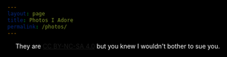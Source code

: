 ```yaml
---
layout: page
title: Photos I Adore
permalink: /photos/
---
```

<script src="/assets/images.js"></script>

<style>
    /* dark theme baby */
    body {
        background: rgba(0,0,0,0) !important;
    }
    html {
        background: #000;
    }
    h1, h2, h3 {
        color: #FFF !important;
    }
    a {
        white-space: nowrap !important;
    }
    .wrapper-footer {
        background: #222 !important;
    }

    /* filter */
    #filter {
        background-image: url(/images/grain.png);
        background-size: 400px 400px;
        height: 0%;
        height: calc(100% - 111px);
        margin-top: 111px;
        width: 100%;
        position: absolute;
        top: 0;
        left: 0;
        opacity: 1;
        filter: contrast(1.5);
        mix-blend-mode: overlay !important;
    }
    @media screen#filter {
    mix-blend-mode: normal !important;
    }
    /* styling photo list */
    #photo-list {
        margin-top: -30px;
    }
    .photo-children {
        max-width: 444px;
        margin: auto;
        margin-top: 50px;
        margin-bottom: 50px;
    }
    .photo-children>p{
        margin: 0;
        text-align: center;
        color: #aaa;
        font-size: 80%;
        margin-top: -5px;
    }
    .photo-des{
        opacity: 0.999;
    }
    .photo-date{
        font-size: 50%;
        opacity: 0.5;
        margin-top: 2px;
    }
</style>

<div id="filter"></div>
<p id="hero-title" style="color: #fff;text-align: center;">They are <a href="https://creativecommons.org/licenses/by-nc-sa/4.0/" target="_blank">CC BY-NC-SA 4.0</a> but you knew I wouldn't bother to sue you.</p>
<div id="photo-list"></div>

<script>
    // utility to convert dates
    function timeDifference(previous, current = Date.now()) {
        var msPerMinute = 60 * 1000;
        var msPerHour = msPerMinute * 60;
        var msPerDay = msPerHour * 24;
        var msPerMonth = msPerDay * 30;
        var msPerYear = msPerDay * 365;
        var elapsed = current - previous;
        if (elapsed <= 0) {
            return "not long ago";
        } else if (elapsed < msPerMinute) {
            return Math.round(elapsed/1000) + ' second'+((Math.round(elapsed/1000)>1)?'s':'')+' ago';   
        } else if (elapsed < msPerHour) {
            return Math.round(elapsed/msPerMinute) + ' minute'+((Math.round(elapsed/msPerMinute)>1)?'s':'')+' ago';   
        } else if (elapsed < msPerDay ) {
            return Math.round(elapsed/msPerHour) + ' hour'+((Math.round(elapsed/msPerHour)>1)?'s':'')+' ago';   
        } else if (elapsed < msPerMonth) {
            return Math.round(elapsed/msPerDay) + ' day'+((Math.round(elapsed/msPerDay)>1)?'s':'')+' ago';   
        } else if (elapsed < msPerYear) {
            return Math.round(elapsed/msPerMonth) + ' month'+((Math.round(elapsed/msPerMonth)>1)?'s':'')+' ago';   
        } else {
            return Math.round(elapsed/msPerYear) + ' year'+((Math.round(elapsed/msPerYear)>1)?'s':'')+' ago';   
        }
    }

    // parse image list
    var loadCount = 0;
    function loadImageList(index, trueIndex = false, listName = "imageList") {
        loadCount++;

        // doc scroll position
        var currentPos = document.documentElement.scrollTop;

        // remove step loader
        while (document.getElementsByClassName("lazy-load-toggle").length > 0) {
            document.getElementsByClassName("lazy-load-toggle")[0].remove();
        }

        // load images
        var count = 0;
        do {
            count++;
            if (index) {
                if (trueIndex) {
                    var item = window[listName][index];
                    window[listName].splice(index, 1);
                } else {
                    for (let i = 0; i < window[listName].length; i++) { 
                        if (window[listName][i].index == index) {
                            var item = window[listName][i];
                            window[listName].splice(i, 1);
                        }
                    }
                }
                count = loadLimit;
                loadCount = 0;
            } else {
                var item = window[listName].shift();
            }

            // build items and append
            if (item.date) {
                var dateHtml = timeDifference(Date.parse(item.date));
            } else {
                var dateHtml = `date unknown`;
            }
            if (item.skip) {
                dateHtml = "⭒ Hidden - " + dateHtml;
            }
            dateHtml = `<p class="photo-date">` + dateHtml + ` <span class="click-to-share" photoId="`+item.index+`" style="cursor: pointer; font-size: 110%;"> ➶ </span></p>`
            if (item.ref) {
                var refHtml = " <a href='"+item.ref+"' target='_blank'>more</a>";
            } else {
                var refHtml = "";
            }

            var child = `
                <div class="photo-children">
                    <img class="photo-image" src="`+item.url+`"/>
                    <p class="photo-des">`+item.des+refHtml+`</p>
                    `+dateHtml+`
                </div>
            `;
            document.getElementById("photo-list").insertAdjacentHTML('beforeend', child);
        } while (count < loadLimit && window[listName].length > 0);

        // share buttons
        Array.prototype.forEach.call(document.getElementsByClassName("click-to-share"), function(element) {
            element.replaceWith(element.cloneNode(true));
        });
        Array.prototype.forEach.call(document.getElementsByClassName("click-to-share"), function(element) {
            element.addEventListener("click", function(){
                var link = "https://beriru.wiki/photos/?loadSingle=" + element.getAttribute("photoId");
                if (item.skip) {
                    link = link + "&hidden=yes";
                }
                console.log(link);
                navigator.clipboard.writeText(link).then(function(){
                    alert("link copied");
                });
            });
        });

        // append bottom links
        if (window[listName].length > 0) {
            // append load more
            document.getElementById("photo-list").insertAdjacentHTML('beforeend', `<div class="lazy-load-toggle" style="text-align:center; font-size: 130%;"><a class="no-underline" id="lazy-load-more">Load More</a></div>`);
            document.getElementById("lazy-load-more").addEventListener("click", function(){
                var loadLimit = 5;
                loadImageList();
            });

            // append load all after the 3rd try
            if (loadCount >= 3) {
                document.getElementById("photo-list").insertAdjacentHTML('beforeend', `<div class="lazy-load-toggle" style="text-align:center;"><a class="no-underline" id="lazy-load-all" style="filter: saturate(0); font-size: 80%; margin-top: 10px;">Load All (`+window[listName].length+`)</a></div>`);
                document.getElementById("lazy-load-all").addEventListener("click", function(){
                    loadAll();
                });
            }
            
        } else {
            // fuck you adobe portfolio
            document.getElementById("photo-list").insertAdjacentHTML('beforeend', `<div style="text-align:center; font-size: 130%;"><a class="no-underline" style="filter: saturate(0);">The End</a></div>`);
        }

        // repos
        document.documentElement.scrollTop = currentPos;
    }


    // load all easter egg
    // loadAll
    function loadAll() {
        loadLimit = 999999999999999;
        loadImageList();
    }
    // type "all"
    window.addEventListener('keypress', (function() {
        var strToType = 'all',
            strTyped = '';
        return function(event) {
            var character = String.fromCharCode(event.which);
            strTyped += character;
            if (strToType.indexOf(strTyped) === -1) strTyped = '';
            else if (strTyped === strToType) {
                strTyped = '';
                loadAll();
            }
        };
    }()));

    // fix noir incompa
    document.getElementById("filter").style.setProperty('mix-blend-mode', 'overlay', 'important');

    // handle url param
    const urlParm = new URLSearchParams(window.location.search);

    // default flag
    var defaultLoad = true

    // load specific
    if (loadIndex = urlParm.get('loadSingle')) {
        var targetList = "imageList";
        if (urlParm.get('hidden') == "yes") {
            targetList = "hiddenList";
        }
        if (loadIndex <= window[targetList].length) {
            loadImageList(loadIndex, false, targetList);
            defaultLoad = false;
        }
    }

    // load random one
    function getRandom(manual = false) {
        // remove current
        if (toRemove = document.getElementsByClassName("photo-children")[0]) {
            toRemove.remove();
        }

        // get random
        var targetList = "imageList";
        if (manual) {
            var probNormal = 95;
            var probHidden = 5;
            var loadTypeRand = Math.random() * (probNormal + probHidden - 1) + 1;
            if (loadTypeRand > probNormal) {
                targetList = "hiddenList";
            }
        }
        var loadTargetIndex = Math.random() * (window[targetList].length - 0) + 0;
        loadTargetIndex = Math.floor(loadTargetIndex);
        loadImageList(loadTargetIndex, true, targetList);

        // locate
        if (manual) {
            document.getElementsByClassName("photo-image")[0].addEventListener("load", function(){
                document.getElementsByClassName("photo-children")[0].scrollIntoView(); 
                window.scrollBy(0, -20);
            });
        }
         
        // add more random link
        if (toRemove = document.getElementsByClassName("random-toggle")[0]) {
            toRemove.remove();
        }
        if (imageList.length > 10) {
            document.getElementsByClassName("lazy-load-toggle")[0].insertAdjacentHTML("beforebegin", `
                <div class="random-toggle" style="text-align:center; font-size: 130%;"><a class="no-underline" id="new-random">I'm Feeling Lucky</a></div>
            `);
            document.getElementById("new-random").addEventListener("click", function(){
                getRandom(true);
            });
        }

        // adjust lazy load
        document.getElementById('lazy-load-more').innerText = "View the Full List";
        document.getElementById('lazy-load-more').style.fontSize = "80%";
        document.getElementById('lazy-load-more').style.filter = "saturate(0)";
        document.getElementById('lazy-load-more').addEventListener("click", function(){
            if (toRemove = document.getElementsByClassName("random-toggle")[0]) {
                toRemove.remove();
            }
        });
    }
    if (urlParm.get('loadRandom') == "yes") {
        // do random
        getRandom();

        // adjust hero
        document.getElementById("hero-title").insertAdjacentHTML("afterend", `<p style="color: #fff;text-align: center;">Here is a random one:</p>`);

        // disable default
        defaultLoad = false;
    }

    // customise load limit
    if (cusLoadLimit = urlParm.get('loadLimit')) {
        if (cusLoadLimit > imageList.length || cusLoadLimit == 0) {
            loadLimit = imageList.length;
        } else {
            loadLimit = cusLoadLimit;
        }
    }

    // display external pic
    if (extImgSrc = urlParm.get('loadExt')) {
        defaultLoad = false;
        document.getElementsByTagName("h1")[0].remove();
        document.getElementById("hero-title").remove();
        var child = `
            <div class="photo-children">
                <img src="`+extImgSrc+`"/>
                <p class="photo-date">(external image)</p>
                <p class="photo-des"><a id="go-back">Close</a></p>
            </div>
        `;
        document.getElementById("photo-list").insertAdjacentHTML('beforeend', child);
        document.getElementById("go-back").addEventListener("click", function(){
            window.close();
        });
    }

    // global default
    if (!imageList) {
        document.getElementById("photo-list").innerHTML = `<p style="color: #fff;text-align: center;">Something is not right, please refresh the page.</p>`
    } else if (defaultLoad) {
        // load first 10
        var loadLimit = 5; // default
        loadImageList(false, false, "imageList");
    }

    // no zoom and being naughty
    document.getElementsByClassName("")
</script>